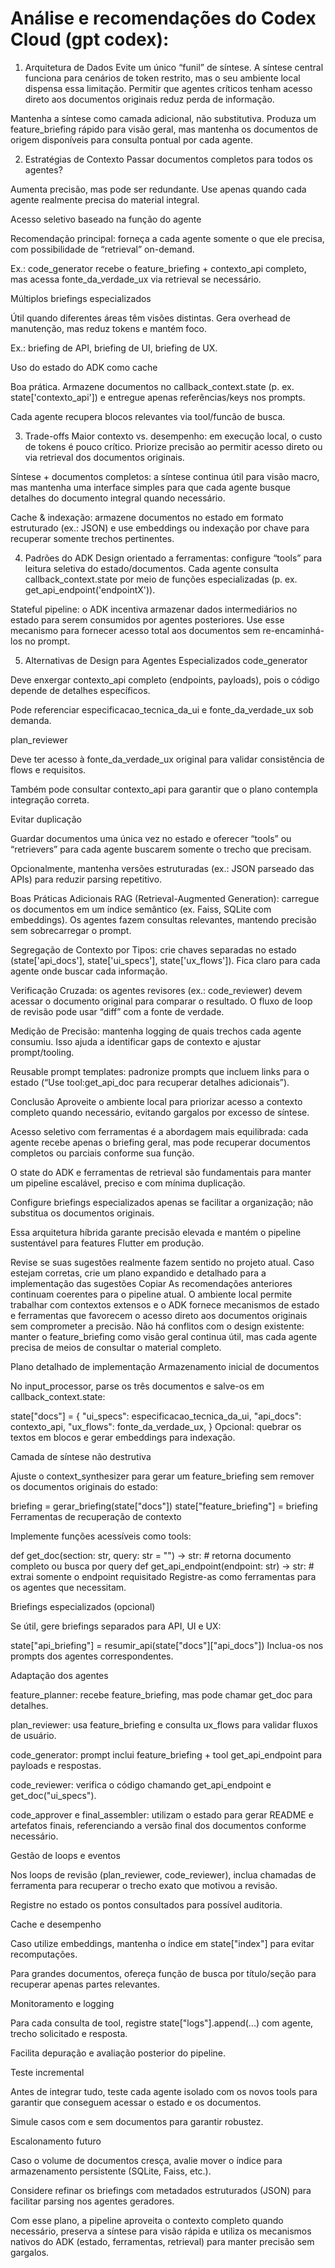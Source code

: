 # Análise e recomendações do Codex Cloud (gpt codex):
1. Arquitetura de Dados
Evite um único “funil” de síntese. A síntese central funciona para cenários de token restrito, mas o seu ambiente local dispensa essa limitação. Permitir que agentes críticos tenham acesso direto aos documentos originais reduz perda de informação.

Mantenha a síntese como camada adicional, não substitutiva. Produza um feature_briefing rápido para visão geral, mas mantenha os documentos de origem disponíveis para consulta pontual por cada agente.

2. Estratégias de Contexto
Passar documentos completos para todos os agentes?

Aumenta precisão, mas pode ser redundante. Use apenas quando cada agente realmente precisa do material integral.

Acesso seletivo baseado na função do agente

Recomendação principal: forneça a cada agente somente o que ele precisa, com possibilidade de “retrieval” on-demand.

Ex.: code_generator recebe o feature_briefing + contexto_api completo, mas acessa fonte_da_verdade_ux via retrieval se necessário.

Múltiplos briefings especializados

Útil quando diferentes áreas têm visões distintas. Gera overhead de manutenção, mas reduz tokens e mantém foco.

Ex.: briefing de API, briefing de UI, briefing de UX.

Uso do estado do ADK como cache

Boa prática. Armazene documentos no callback_context.state (p. ex. state['contexto_api']) e entregue apenas referências/keys nos prompts.

Cada agente recupera blocos relevantes via tool/funcão de busca.

3. Trade-offs
Maior contexto vs. desempenho: em execução local, o custo de tokens é pouco crítico. Priorize precisão ao permitir acesso direto ou via retrieval dos documentos originais.

Síntese + documentos completos: a síntese continua útil para visão macro, mas mantenha uma interface simples para que cada agente busque detalhes do documento integral quando necessário.

Cache & indexação: armazene documentos no estado em formato estruturado (ex.: JSON) e use embeddings ou indexação por chave para recuperar somente trechos pertinentes.

4. Padrões do ADK
Design orientado a ferramentas: configure “tools” para leitura seletiva do estado/documentos. Cada agente consulta callback_context.state por meio de funções especializadas (p. ex. get_api_endpoint('endpointX')).

Stateful pipeline: o ADK incentiva armazenar dados intermediários no estado para serem consumidos por agentes posteriores. Use esse mecanismo para fornecer acesso total aos documentos sem re-encaminhá-los no prompt.

5. Alternativas de Design para Agentes Especializados
code_generator

Deve enxergar contexto_api completo (endpoints, payloads), pois o código depende de detalhes específicos.

Pode referenciar especificacao_tecnica_da_ui e fonte_da_verdade_ux sob demanda.

plan_reviewer

Deve ter acesso à fonte_da_verdade_ux original para validar consistência de flows e requisitos.

Também pode consultar contexto_api para garantir que o plano contempla integração correta.

Evitar duplicação

Guardar documentos uma única vez no estado e oferecer “tools” ou “retrievers” para cada agente buscarem somente o trecho que precisam.

Opcionalmente, mantenha versões estruturadas (ex.: JSON parseado das APIs) para reduzir parsing repetitivo.

Boas Práticas Adicionais
RAG (Retrieval-Augmented Generation): carregue os documentos em um índice semântico (ex. Faiss, SQLite com embeddings). Os agentes fazem consultas relevantes, mantendo precisão sem sobrecarregar o prompt.

Segregação de Contexto por Tipos: crie chaves separadas no estado (state['api_docs'], state['ui_specs'], state['ux_flows']). Fica claro para cada agente onde buscar cada informação.

Verificação Cruzada: os agentes revisores (ex.: code_reviewer) devem acessar o documento original para comparar o resultado. O fluxo de loop de revisão pode usar “diff” com a fonte de verdade.

Medição de Precisão: mantenha logging de quais trechos cada agente consumiu. Isso ajuda a identificar gaps de contexto e ajustar prompt/tooling.

Reusable prompt templates: padronize prompts que incluem links para o estado (“Use tool:get_api_doc para recuperar detalhes adicionais”).

Conclusão
Aproveite o ambiente local para priorizar acesso a contexto completo quando necessário, evitando gargalos por excesso de síntese.

Acesso seletivo com ferramentas é a abordagem mais equilibrada: cada agente recebe apenas o briefing geral, mas pode recuperar documentos completos ou parciais conforme sua função.

O state do ADK e ferramentas de retrieval são fundamentais para manter um pipeline escalável, preciso e com mínima duplicação.

Configure briefings especializados apenas se facilitar a organização; não substitua os documentos originais.

Essa arquitetura híbrida garante precisão elevada e mantém o pipeline sustentável para features Flutter em produção.

Revise se suas sugestões realmente fazem sentido no projeto atual. Caso estejam corretas, crie um plano expandido e detalhado para a implementação das sugestões
Copiar
As recomendações anteriores continuam coerentes para o pipeline atual. O ambiente local permite trabalhar com contextos extensos e o ADK fornece mecanismos de estado e ferramentas que favorecem o acesso direto aos documentos originais sem comprometer a precisão. Não há conflitos com o design existente: manter o feature_briefing como visão geral continua útil, mas cada agente precisa de meios de consultar o material completo.

Plano detalhado de implementação
Armazenamento inicial de documentos

No input_processor, parse os três documentos e salve-os em callback_context.state:

state["docs"] = {
    "ui_specs": especificacao_tecnica_da_ui,
    "api_docs": contexto_api,
    "ux_flows": fonte_da_verdade_ux,
}
Opcional: quebrar os textos em blocos e gerar embeddings para indexação.

Camada de síntese não destrutiva

Ajuste o context_synthesizer para gerar um feature_briefing sem remover os documentos originais do estado:

briefing = gerar_briefing(state["docs"])
state["feature_briefing"] = briefing
Ferramentas de recuperação de contexto

Implemente funções acessíveis como tools:

def get_doc(section: str, query: str = "") -> str:
    # retorna documento completo ou busca por query
def get_api_endpoint(endpoint: str) -> str:
    # extrai somente o endpoint requisitado
Registre-as como ferramentas para os agentes que necessitam.

Briefings especializados (opcional)

Se útil, gere briefings separados para API, UI e UX:

state["api_briefing"] = resumir_api(state["docs"]["api_docs"])
Inclua-os nos prompts dos agentes correspondentes.

Adaptação dos agentes

feature_planner: recebe feature_briefing, mas pode chamar get_doc para detalhes.

plan_reviewer: usa feature_briefing e consulta ux_flows para validar fluxos de usuário.

code_generator: prompt inclui feature_briefing + tool get_api_endpoint para payloads e respostas.

code_reviewer: verifica o código chamando get_api_endpoint e get_doc("ui_specs").

code_approver e final_assembler: utilizam o estado para gerar README e artefatos finais, referenciando a versão final dos documentos conforme necessário.

Gestão de loops e eventos

Nos loops de revisão (plan_reviewer, code_reviewer), inclua chamadas de ferramenta para recuperar o trecho exato que motivou a revisão.

Registre no estado os pontos consultados para possível auditoria.

Cache e desempenho

Caso utilize embeddings, mantenha o índice em state["index"] para evitar recomputações.

Para grandes documentos, ofereça função de busca por título/seção para recuperar apenas partes relevantes.

Monitoramento e logging

Para cada consulta de tool, registre state["logs"].append(...) com agente, trecho solicitado e resposta.

Facilita depuração e avaliação posterior do pipeline.

Teste incremental

Antes de integrar tudo, teste cada agente isolado com os novos tools para garantir que conseguem acessar o estado e os documentos.

Simule casos com e sem documentos para garantir robustez.

Escalonamento futuro

Caso o volume de documentos cresça, avalie mover o índice para armazenamento persistente (SQLite, Faiss, etc.).

Considere refinar os briefings com metadados estruturados (JSON) para facilitar parsing nos agentes geradores.

Com esse plano, a pipeline aproveita o contexto completo quando necessário, preserva a síntese para visão rápida e utiliza os mecanismos nativos do ADK (estado, ferramentas, retrieval) para manter precisão sem gargalos.